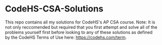 # CodeHS-CSA-Solutions
 This repo contains all my solutions for CodeHS's AP CSA course.  Note: It is not only reccomended but required that you first attempt and solve all of the problems yourself first before looking to any of these solutions as defined by the CodeHS Terms of Use here: https://codehs.com/term.
